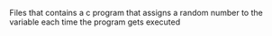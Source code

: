 Files that contains a c program that assigns a random number to the variable each time the program gets executed

